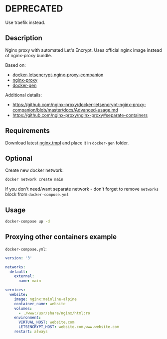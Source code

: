 # DEPRECATED

Use traefik instead.

## Description

Nginx proxy with automated Let's Encrypt.
Uses official nginx image instead of nginx-proxy bundle.

Based on:
- [docker-letsencrypt-nginx-proxy-companion](https://github.com/nginx-proxy/docker-letsencrypt-nginx-proxy-companion)
- [nginx-proxy](https://github.com/nginx-proxy/nginx-proxy)
- [docker-gen](https://github.com/jwilder/docker-gen)

Additional details:
- https://github.com/nginx-proxy/docker-letsencrypt-nginx-proxy-companion/blob/master/docs/Advanced-usage.md
- https://github.com/nginx-proxy/nginx-proxy#separate-containers

## Requirements

Download latest [nginx.tmpl](https://github.com/jwilder/nginx-proxy/blob/master/nginx.tmpl) and place it in `docker-gen` folder.

## Optional

Create new docker network:

```bash
docker network create main
```

If you don't need/want separate network - don't forget to remove `networks` block from `docker-compose.yml` 

## Usage

```bash
docker-compose up -d
```

## Proxying other containers example

`docker-compose.yml`:

```yaml
version: '3'

networks:
  default:
    external:
      name: main

services:
  website:
    image: nginx:mainline-alpine
    container_name: website
    volumes:
      - ./www:/usr/share/nginx/html:ro
    environment:
      VIRTUAL_HOST: website.com
      LETSENCRYPT_HOST: website.com,www.website.com
    restart: always
```
